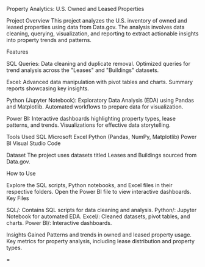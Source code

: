 Property Analytics: U.S. Owned and Leased Properties

Project Overview
This project analyzes the U.S. inventory of owned and leased properties using data from Data.gov. The analysis involves data cleaning, querying, visualization, and reporting to extract actionable insights into property trends and patterns.

Features

SQL Queries:
Data cleaning and duplicate removal.
Optimized queries for trend analysis across the "Leases" and "Buildings" datasets.

Excel:
Advanced data manipulation with pivot tables and charts.
Summary reports showcasing key insights.

Python (Jupyter Notebook):
Exploratory Data Analysis (EDA) using Pandas and Matplotlib.
Automated workflows to prepare data for visualization.

Power BI:
Interactive dashboards highlighting property types, lease patterns, and trends.
Visualizations for effective data storytelling.

Tools Used
SQL
Microsoft Excel
Python (Pandas, NumPy, Matplotlib)
Power BI
Visual Studio Code

Dataset
The project uses datasets titled Leases and Buildings sourced from Data.gov.

How to Use

Explore the SQL scripts, Python notebooks, and Excel files in their respective folders.
Open the Power BI file to view interactive dashboards.
Key Files

SQL/: Contains SQL scripts for data cleaning and analysis.
Python/: Jupyter Notebook for automated EDA.
Excel/: Cleaned datasets, pivot tables, and charts.
Power BI/: Interactive dashboards.

Insights Gained
Patterns and trends in owned and leased property usage.
Key metrics for property analysis, including lease distribution and property types.

=

